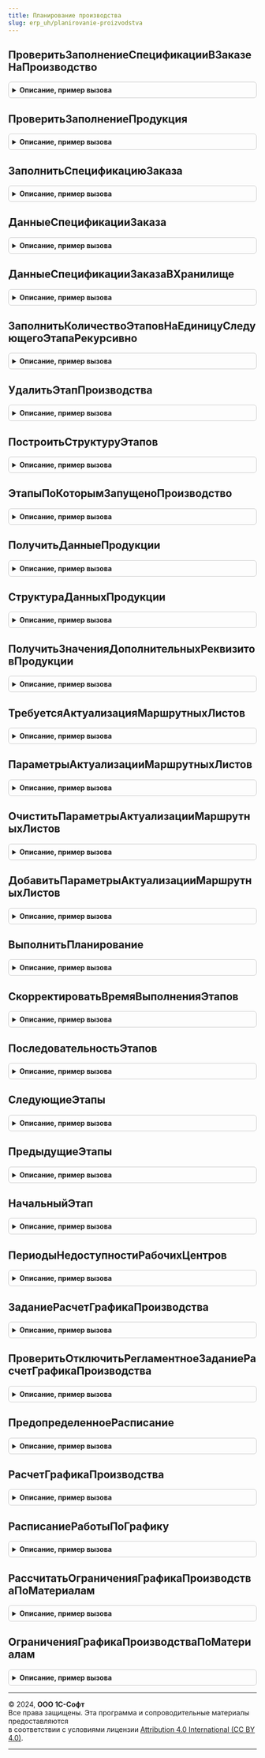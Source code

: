 ```yaml
---
title: Планирование производства
slug: erp_uh/planirovanie-proizvodstva
---
```



## ПроверитьЗаполнениеСпецификацииВЗаказеНаПроизводство
<details style="margin: 1em 0; padding: 0.5em; border: 1px solid #ccc; border-radius: 6px;">

<summary style="font-weight: bold; cursor: pointer;">Описание, пример вызова</summary>

```bsl

// Выполняет проверку заполнения спецификации в строках продукции документа "Заказ на производство".
//
// Параметры:
//  Объект				- ДокументОбъект.ЗаказНаПроизводство - заказ на производство, который нужно проверить
//  МассивКлючей		- Массив - массив ключей строк табличной части Продукция
//  Отказ				- Булево - устанавливается в значение Истина, если найдены ошибки
//  ОбновитьСостояние	- Булево - Истина, если требуется обновить состояние спецификации в строках
//  СообщитьОбОшибках	- Булево - Истина, если требуется сообщить об ошибках с привязкой к реквизитам формы.
//
Процедура ПроверитьЗаполнениеСпецификацииВЗаказеНаПроизводство(Объект, МассивКлючей, Отказ = Ложь, ОбновитьСостояние = Ложь, СообщитьОбОшибках = Истина) Экспорт
```

Пример вызова
```bsl
ПланированиеПроизводства.ПроверитьЗаполнениеСпецификацииВЗаказеНаПроизводство(Объект, МассивКлючей, Отказ, ОбновитьСостояние, СообщитьОбОшибках);
```
</details>

## ПроверитьЗаполнениеПродукция
<details style="margin: 1em 0; padding: 0.5em; border: 1px solid #ccc; border-radius: 6px;">

<summary style="font-weight: bold; cursor: pointer;">Описание, пример вызова</summary>

```bsl

// Выполняет проверку заполнения табличной части "Продукция" документа "Заказ на производство".
//
// Параметры:
//	Объект - ДокументОбъект.ЗаказНаПроизводство - Объект, для которого выполняется проверка заполнения.
//	Отказ  - Булево - устанавливается в значение Истина, если найдены ошибки.
//
Процедура ПроверитьЗаполнениеПродукция(Объект, Отказ) Экспорт
```

Пример вызова
```bsl
ПланированиеПроизводства.ПроверитьЗаполнениеПродукция(Объект, Отказ) 
```
</details>

## ЗаполнитьСпецификациюЗаказа
<details style="margin: 1em 0; padding: 0.5em; border: 1px solid #ccc; border-radius: 6px;">

<summary style="font-weight: bold; cursor: pointer;">Описание, пример вызова</summary>

```bsl

// Заполняет спецификацию заказа на производство
//
// Параметры:
//  Объект										- ДокументОбъект.ЗаказНаПроизводство - заказ на производство, который нужно заполнить
//  МассивДанных								- Массив - массив данных о продукции для которой нужно заполнить спецификацию заказа
//  КэшированныеЗначения						-  Структура
//  ЗаполнитьПризнакХарактеристикиИспользуются	- Булево - Истина, если нужно заполнить реквизит ХарактеристикиИспользуются
//  ЗаполнятьИнформациюПоАвтовыбору				- Булево - Истина, если нужно заполнить информацию об автовыборе материалов
//  ЕстьУточненияМатериалов 					- Булево.
//
Процедура ЗаполнитьСпецификациюЗаказа(Объект, Экспорт
```

Пример вызова
```bsl
ПланированиеПроизводства.ЗаполнитьСпецификациюЗаказа(Объект, );
```
</details>

## ДанныеСпецификацииЗаказа
<details style="margin: 1em 0; padding: 0.5em; border: 1px solid #ccc; border-radius: 6px;">

<summary style="font-weight: bold; cursor: pointer;">Описание, пример вызова</summary>

```bsl

// Возвращает данные спецификации заказа.
//
// Параметры:
//  ЗаказОбъект			 - ДокументОбъект.ЗаказНаПроизводство	 - заказ на производство
//  КлючСвязиПродукция	 - УникальныйИдентификатор				 - Идентификатор строки продукции в заказе на производство.
//
// Возвращаемое значение:
//   - Структура - данные спецификации заказа.
//
Функция ДанныеСпецификацииЗаказа(ЗаказОбъект, КлючСвязиПродукция) Экспорт
```

Пример вызова
```bsl
Результат = ПланированиеПроизводства.ДанныеСпецификацииЗаказа(ЗаказОбъект, КлючСвязиПродукция) 
```
</details>

## ДанныеСпецификацииЗаказаВХранилище
<details style="margin: 1em 0; padding: 0.5em; border: 1px solid #ccc; border-radius: 6px;">

<summary style="font-weight: bold; cursor: pointer;">Описание, пример вызова</summary>

```bsl

// Помещает данные спецификации заказа в хранилище и возвращает адрес в хранилище.
//
// Параметры:
//  ЗаказНаПроизводство		 - ДокументОбъект.ЗаказНаПроизводство, ДокументСсылка.ЗаказНаПроизводство	 - заказ на производство
//  КлючСвязиПродукция		 - УникальныйИдентификатор													 - Идентификатор строки продукции в заказе на производство
//  УникальныйИдентификатор	 - УникальныйИдентификатор													 - Идентификатор формы.
//
// Возвращаемое значение:
//   - Строка - адрес во временном хранилище.
//
Функция ДанныеСпецификацииЗаказаВХранилище(Знач ЗаказНаПроизводство, КлючСвязиПродукция, УникальныйИдентификатор) Экспорт
```

Пример вызова
```bsl
Результат = ПланированиеПроизводства.ДанныеСпецификацииЗаказаВХранилище(ЗаказНаПроизводство, КлючСвязиПродукция, УникальныйИдентификатор) 
```
</details>

## ЗаполнитьКоличествоЭтаповНаЕдиницуСледующегоЭтапаРекурсивно
<details style="margin: 1em 0; padding: 0.5em; border: 1px solid #ccc; border-radius: 6px;">

<summary style="font-weight: bold; cursor: pointer;">Описание, пример вызова</summary>

```bsl

// Заполняет служебный реквизит КоличествоЭтаповНаЕдиницуСледующегоЭтапа в Заказе на производство.
//
// Параметры:
//  Объект             - ДокументОбъект.ЗаказНаПроизводство, ОбработкаОбъект.РедактированиеСпецификацииСтрокиЗаказа -
//                       заказ на производство
//  КлючСвязиПродукция - УникальныйИдентификатор - Идентификатор строки продукции в заказе на производство
//  ЭтапРодитель       - ДанныеФормыЭлементКоллекции - Ссылка на строку-родителя табличной части Этапы заказа на производство.
//
Процедура ЗаполнитьКоличествоЭтаповНаЕдиницуСледующегоЭтапаРекурсивно(Объект, КлючСвязиПродукция, ЭтапРодитель = Неопределено) Экспорт
```

Пример вызова
```bsl
ПланированиеПроизводства.ЗаполнитьКоличествоЭтаповНаЕдиницуСледующегоЭтапаРекурсивно(Объект, КлючСвязиПродукция, ЭтапРодитель);
```
</details>

## УдалитьЭтапПроизводства
<details style="margin: 1em 0; padding: 0.5em; border: 1px solid #ccc; border-radius: 6px;">

<summary style="font-weight: bold; cursor: pointer;">Описание, пример вызова</summary>

```bsl

// Удаляет этап из спецификации заказа.
//
// Параметры:
//	Объект - ДокументОбъект.ЗаказНаПроизводство, ОбработкаОбъект.РедактированиеСпецификацииЗаказа - Объект, в котором удаляются этапы.
//	КлючСвязи - УникальныйИдентификатор - идентификатор удаляемого этапа
//	Отказ - Булево - признак отказа от удаления
//	ОписаниеОшибки - Строка - описание ошибки при удалении этапа
//	БракПоМаршрутнымЛистам - ДанныеФормыКоллекция - Таблица с данными о браке по маршрутным листам этапов.
//
Процедура УдалитьЭтапПроизводства(Объект, КлючСвязи, Отказ = Ложь, ОписаниеОшибки = Неопределено, БракПоМаршрутнымЛистам = Неопределено) Экспорт
```

Пример вызова
```bsl
ПланированиеПроизводства.УдалитьЭтапПроизводства(Объект, КлючСвязи, Отказ, ОписаниеОшибки, БракПоМаршрутнымЛистам);
```
</details>

## ПостроитьСтруктуруЭтапов
<details style="margin: 1em 0; padding: 0.5em; border: 1px solid #ccc; border-radius: 6px;">

<summary style="font-weight: bold; cursor: pointer;">Описание, пример вызова</summary>

```bsl

// Заполняет номер текущего и номер следующего этапа с учетом вложенных этапов производства.
//
// Параметры:
//	ТаблицаЭтапов - ДанныеФормыКоллекция - Коллекция элементов этапов производства.
//
Процедура ПостроитьСтруктуруЭтапов(ТаблицаЭтапов) Экспорт
```

Пример вызова
```bsl
ПланированиеПроизводства.ПостроитьСтруктуруЭтапов(ТаблицаЭтапов) 
```
</details>

## ЭтапыПоКоторымЗапущеноПроизводство
<details style="margin: 1em 0; padding: 0.5em; border: 1px solid #ccc; border-radius: 6px;">

<summary style="font-weight: bold; cursor: pointer;">Описание, пример вызова</summary>

```bsl

// Возвращает этапы, по которым уже запущено производство
//
// Параметры:
//  СписокЗаказов	- ТаблицаЗначений - таблица, содержащая данные строк заказа на производство (Заказ, КодСтроки),
//										по которым нужно получить запущенные этапы.
//
// Возвращаемое значение:
//   ТаблицаЗначений   - Содержит этапы производства.
//
Функция ЭтапыПоКоторымЗапущеноПроизводство(СписокЗаказов) Экспорт
```

Пример вызова
```bsl
Результат = ПланированиеПроизводства.ЭтапыПоКоторымЗапущеноПроизводство(СписокЗаказов) 
```
</details>

## ПолучитьДанныеПродукции
<details style="margin: 1em 0; padding: 0.5em; border: 1px solid #ccc; border-radius: 6px;">

<summary style="font-weight: bold; cursor: pointer;">Описание, пример вызова</summary>

```bsl

// Функция возвращает структуру данных по продукции
//
// Параметры:
//  Ссылка		 - ДокументСсылка.ЗаказНаПроизводство	 - ссылка на заказ
//  КлючСвязи	 - УникальныйИдентификатор				 - ключ строки продукции.
//
// Возвращаемое значение:
//   См. СтруктураДанныхПродукции.
//
Функция ПолучитьДанныеПродукции(Ссылка, КлючСвязи) Экспорт
```

Пример вызова
```bsl
Результат = ПланированиеПроизводства.ПолучитьДанныеПродукции(Ссылка, КлючСвязи) 
```
</details>

## СтруктураДанныхПродукции
<details style="margin: 1em 0; padding: 0.5em; border: 1px solid #ccc; border-radius: 6px;">

<summary style="font-weight: bold; cursor: pointer;">Описание, пример вызова</summary>

```bsl

// Функция возвращает пустую структуру данных по продукции
//
// Параметры:
//  ДанныеЗаполнения - Структура - структура данных строки продукции заказа на производство:
//  * КлючСвязи - УникальныйИдентификатор - Идентификатор строки продукции в заказе на производство
//  * Номенклатура - СправочникСсылка.Номенклатура - номенклатура продукции
//  * Характеристика - СправочникСсылка.ХарактеристикиНоменклатуры - характеристика продукции
//  * Подразделение - СправочникСсылка.СтруктураПредприятия - подразделение-получатель для работ
//  * Склад - СправочникСсылка.Склады - склад для продукции
//  * Назначение - СправочникСсылка.Назначения - назначение продукции заказа на производство
//  * НазначениеЗаказа - СправочникСсылка.Назначения - назначение заказа на производство.
//
// Возвращаемое значение:
//   - Структура - данные по продукции.
//
Функция СтруктураДанныхПродукции(Знач ДанныеЗаполнения = Неопределено) Экспорт
```

Пример вызова
```bsl
Результат = ПланированиеПроизводства.СтруктураДанныхПродукции(ДанныеЗаполнения);
```
</details>

## ПолучитьЗначенияДополнительныхРеквизитовПродукции
<details style="margin: 1em 0; padding: 0.5em; border: 1px solid #ccc; border-radius: 6px;">

<summary style="font-weight: bold; cursor: pointer;">Описание, пример вызова</summary>

```bsl

// Функция получает значения дополнительных реквизитов продукции
//
// Параметры:
//  РеквизитыПродукции - Структура - реквизиты продукции:
//    * Номенклатура - СправочникСсылка.Номенклатура - номенклатура продукции
//    * Назначение - СправочникСсылка.Назначения - назначение продукции заказа на производство.
//
// Возвращаемое значение:
//  Структура - значения дополнительных реквизитов:
//    * РеквизитыНоменклатуры - структура - реквизиты номенклатуры:
//      ** ТипНоменклатуры
//      ** ЭтоРабота
//      ** НаборУпаковок
//      ** ИспользоватьУпаковки
//    * РеквизитыНазначения - структура - реквизиты назначения:
//      ** ЕстьНазначение
//      ** ПоЗаказуДавальца.
//
Функция ПолучитьЗначенияДополнительныхРеквизитовПродукции(Знач РеквизитыПродукции) Экспорт
```

Пример вызова
```bsl
Результат = ПланированиеПроизводства.ПолучитьЗначенияДополнительныхРеквизитовПродукции(РеквизитыПродукции));
```
</details>

## ТребуетсяАктуализацияМаршрутныхЛистов
<details style="margin: 1em 0; padding: 0.5em; border: 1px solid #ccc; border-radius: 6px;">

<summary style="font-weight: bold; cursor: pointer;">Описание, пример вызова</summary>

```bsl

// Функция проверяет требуется ли актуализация маршрутных листов
//
// Параметры:
//  ЗаказОбъект - ДокументОбъект.ЗаказНаПроизводство - Объект, для которого требуется выполнить проверку.
//
// Возвращаемое значение:
//   - Булево - Истина, если актуализация требуется.
//
Функция ТребуетсяАктуализацияМаршрутныхЛистов(ЗаказОбъект) Экспорт
```

Пример вызова
```bsl
Результат = ПланированиеПроизводства.ТребуетсяАктуализацияМаршрутныхЛистов(ЗаказОбъект) 
```
</details>

## ПараметрыАктуализацииМаршрутныхЛистов
<details style="margin: 1em 0; padding: 0.5em; border: 1px solid #ccc; border-radius: 6px;">

<summary style="font-weight: bold; cursor: pointer;">Описание, пример вызова</summary>

```bsl

// Функция возвращает параметры актуализации маршрутных листов
//
// Параметры:
//  ЗаказОбъект - ДокументОбъект.ЗаказНаПроизводство - Объект, для которого требуется получить параметры актуализации
//                                                     маршрутных листов.
//
// Возвращаемое значение:
//  Структура - параметры актуализации маршрутных листов.
//
Функция ПараметрыАктуализацииМаршрутныхЛистов(ЗаказОбъект) Экспорт
```

Пример вызова
```bsl
Результат = ПланированиеПроизводства.ПараметрыАктуализацииМаршрутныхЛистов(ЗаказОбъект) 
```
</details>

## ОчиститьПараметрыАктуализацииМаршрутныхЛистов
<details style="margin: 1em 0; padding: 0.5em; border: 1px solid #ccc; border-radius: 6px;">

<summary style="font-weight: bold; cursor: pointer;">Описание, пример вызова</summary>

```bsl

// Процедура очищает параметры актуализации маршрутных листов
// Параметры:
//  ЗаказОбъект - ДокументОбъект.ЗаказНаПроизводство - Объект, для которого требуется выполнить очистку параметров
//                                                     актуализации МЛ.
//
Процедура ОчиститьПараметрыАктуализацииМаршрутныхЛистов(ЗаказОбъект) Экспорт
```

Пример вызова
```bsl
ПланированиеПроизводства.ОчиститьПараметрыАктуализацииМаршрутныхЛистов(ЗаказОбъект) 
```
</details>

## ДобавитьПараметрыАктуализацииМаршрутныхЛистов
<details style="margin: 1em 0; padding: 0.5em; border: 1px solid #ccc; border-radius: 6px;">

<summary style="font-weight: bold; cursor: pointer;">Описание, пример вызова</summary>

```bsl

// Процедура добавляет параметры актуализации маршрутных листов в структуре дополнительных свойств.
//
// Параметры:
//  ДополнительныеСвойства		 - Структура	 						 - структура доп. свойств
//  Заказ						 - ДокументСсылка.ЗаказНаПроизводство	 - ссылка на распоряжение
//  МассивКодовСтрокПродукции	 - Массив								 - массив кодов строк продукции.
//
Процедура ДобавитьПараметрыАктуализацииМаршрутныхЛистов(ДополнительныеСвойства, Заказ, МассивКодовСтрокПродукции = Неопределено) Экспорт
```

Пример вызова
```bsl
ПланированиеПроизводства.ДобавитьПараметрыАктуализацииМаршрутныхЛистов(ДополнительныеСвойства, Заказ, МассивКодовСтрокПродукции);
```
</details>

## ВыполнитьПланирование
<details style="margin: 1em 0; padding: 0.5em; border: 1px solid #ccc; border-radius: 6px;">

<summary style="font-weight: bold; cursor: pointer;">Описание, пример вызова</summary>

```bsl

// Выполняет расчет графика производства
//
// Параметры:
//  СтруктураПараметров		 - Структура		 - структура параметров
//  ПоследовательностьЭтапов - ТаблицаЗначений	 - матрица последовательности этапов.
//
Процедура ВыполнитьПланирование(СтруктураПараметров, ПоследовательностьЭтапов) Экспорт
```

Пример вызова
```bsl
ПланированиеПроизводства.ВыполнитьПланирование(СтруктураПараметров, ПоследовательностьЭтапов) 
```
</details>

## СкорректироватьВремяВыполненияЭтапов
<details style="margin: 1em 0; padding: 0.5em; border: 1px solid #ccc; border-radius: 6px;">

<summary style="font-weight: bold; cursor: pointer;">Описание, пример вызова</summary>

```bsl

// Корректирует время выполнения этапов с учетом буферов и интервала планирования
//
// Параметры:
//  СтруктураПараметров	 - Структура - структура параметров.
//
Процедура СкорректироватьВремяВыполненияЭтапов(СтруктураПараметров) Экспорт
```

Пример вызова
```bsl
ПланированиеПроизводства.СкорректироватьВремяВыполненияЭтапов(СтруктураПараметров) 
```
</details>

## ПоследовательностьЭтапов
<details style="margin: 1em 0; padding: 0.5em; border: 1px solid #ccc; border-radius: 6px;">

<summary style="font-weight: bold; cursor: pointer;">Описание, пример вызова</summary>

```bsl

// Подготавливает и возвращает таблицу последовательности этапов
//
// Параметры:
//  СтруктураПараметров	 - Структура - структура параметров.
//
// Возвращаемое значение:
//   - таблица - матрица последовательности этапов.
//
Функция ПоследовательностьЭтапов(СтруктураПараметров) Экспорт
```

Пример вызова
```bsl
Результат = ПланированиеПроизводства.ПоследовательностьЭтапов(СтруктураПараметров) 
```
</details>

## СледующиеЭтапы
<details style="margin: 1em 0; padding: 0.5em; border: 1px solid #ccc; border-radius: 6px;">

<summary style="font-weight: bold; cursor: pointer;">Описание, пример вызова</summary>

```bsl

Функция СледующиеЭтапы(Этап) Экспорт
```

Пример вызова
```bsl
Результат = ПланированиеПроизводства.СледующиеЭтапы(Этап));
```
</details>

## ПредыдущиеЭтапы
<details style="margin: 1em 0; padding: 0.5em; border: 1px solid #ccc; border-radius: 6px;">

<summary style="font-weight: bold; cursor: pointer;">Описание, пример вызова</summary>

```bsl

Функция ПредыдущиеЭтапы(Этап) Экспорт
```

Пример вызова
```bsl
Результат = ПланированиеПроизводства.ПредыдущиеЭтапы(Этап));
```
</details>

## НачальныйЭтап
<details style="margin: 1em 0; padding: 0.5em; border: 1px solid #ccc; border-radius: 6px;">

<summary style="font-weight: bold; cursor: pointer;">Описание, пример вызова</summary>

```bsl

Функция НачальныйЭтап(Этап) Экспорт
```

Пример вызова
```bsl
Результат = ПланированиеПроизводства.НачальныйЭтап(Этап));
```
</details>

## ПериодыНедоступностиРабочихЦентров
<details style="margin: 1em 0; padding: 0.5em; border: 1px solid #ccc; border-radius: 6px;">

<summary style="font-weight: bold; cursor: pointer;">Описание, пример вызова</summary>

```bsl

// Определяет периоды недоступности, которые подходят сразу всем исполнителям
//
// Параметры:
//  Начало			 - Дата				 - начало периода, в котором нужно получить периоды недоступности
//  Окончание		 - Дата				 - окончание периода, в котором нужно получить периоды недоступности
//  Исполнители		 - Массив			 - список рабочих центров, видов рабочих центров, подразделений
//  РасписаниеРаботы - ТаблицаЗначений	 - в переменную помещается расписание работы.
//
// Возвращаемое значение:
//  ТаблицаЗначений - содержит начало и окончание периода недоступности.
//
Функция ПериодыНедоступностиРабочихЦентров(Начало, Окончание, Исполнители, РасписаниеРаботы = Неопределено) Экспорт
```

Пример вызова
```bsl
Результат = ПланированиеПроизводства.ПериодыНедоступностиРабочихЦентров(Начало, Окончание, Исполнители, РасписаниеРаботы);
```
</details>

## ЗаданиеРасчетГрафикаПроизводства
<details style="margin: 1em 0; padding: 0.5em; border: 1px solid #ccc; border-radius: 6px;">

<summary style="font-weight: bold; cursor: pointer;">Описание, пример вызова</summary>

```bsl

// Осуществляет поиск предопределенного регламентного задания "Расчет графика производства" по его метаданным.
//
// Возвращаемое значение:
//  РегламентноеЗадание - регламентное задание "Расчет графика производства".
//
Функция ЗаданиеРасчетГрафикаПроизводства() Экспорт
```

Пример вызова
```bsl
Результат = ПланированиеПроизводства.ЗаданиеРасчетГрафикаПроизводства() 
```
</details>

## ПроверитьОтключитьРегламентноеЗаданиеРасчетГрафикаПроизводства
<details style="margin: 1em 0; padding: 0.5em; border: 1px solid #ccc; border-radius: 6px;">

<summary style="font-weight: bold; cursor: pointer;">Описание, пример вызова</summary>

```bsl

// Проверяет использование и при необходимости отключает регламентное задание "Расчет графика производства".
//
Процедура ПроверитьОтключитьРегламентноеЗаданиеРасчетГрафикаПроизводства() Экспорт
```

Пример вызова
```bsl
ПланированиеПроизводства.ПроверитьОтключитьРегламентноеЗаданиеРасчетГрафикаПроизводства() 
```
</details>

## ПредопределенноеРасписание
<details style="margin: 1em 0; padding: 0.5em; border: 1px solid #ccc; border-radius: 6px;">

<summary style="font-weight: bold; cursor: pointer;">Описание, пример вызова</summary>

```bsl

// Возвращается предопределенное расписания для автоматического планирования графика производства в модели сервиса.
// Выполнение задания каждый день в 01:00.
//
// Возвращаемое значение:
//   - РасписаниеРегламентногоЗадания - предопределенное расписание регламентного задания.
//
Функция ПредопределенноеРасписание() Экспорт
```

Пример вызова
```bsl
Результат = ПланированиеПроизводства.ПредопределенноеРасписание() 
```
</details>

## РасчетГрафикаПроизводства
<details style="margin: 1em 0; padding: 0.5em; border: 1px solid #ccc; border-radius: 6px;">

<summary style="font-weight: bold; cursor: pointer;">Описание, пример вызова</summary>

```bsl

// Рассчитывает график производства по очереди заказов с неактуальным графиком
//
//
Процедура РасчетГрафикаПроизводства() Экспорт
```

Пример вызова
```bsl
ПланированиеПроизводства.РасчетГрафикаПроизводства() 
```
</details>

## РасписаниеРаботыПоГрафику
<details style="margin: 1em 0; padding: 0.5em; border: 1px solid #ccc; border-radius: 6px;">

<summary style="font-weight: bold; cursor: pointer;">Описание, пример вызова</summary>

```bsl

// Возвращает расписание работы заданное в графиках работы
//
// Параметры:
//	СписокГрафиков - Массив - список календарей
//	НачалоПериода - Дата - начало периода, за который нужно составить расписания
//	ОкончаниеПериода - Дата - окончания периода.
//
// Возвращаемое значение:
//   ТаблицаЗначений   - Расписание работы.
//
Функция РасписаниеРаботыПоГрафику(СписокГрафиков, НачалоПериода, ОкончаниеПериода) Экспорт
```

Пример вызова
```bsl
Результат = ПланированиеПроизводства.РасписаниеРаботыПоГрафику(СписокГрафиков, НачалоПериода, ОкончаниеПериода) 
```
</details>

## РассчитатьОграниченияГрафикаПроизводстваПоМатериалам
<details style="margin: 1em 0; padding: 0.5em; border: 1px solid #ccc; border-radius: 6px;">

<summary style="font-weight: bold; cursor: pointer;">Описание, пример вызова</summary>

```bsl

//++ Устарело_Производство21

// Выполняет "онлайн" расчет сроков обеспечения этапов материалами для задачи расчета графика производства.
//
// Параметры:
//  Ссылка - ДокументСсылка.ЗаказНаПроизводство - заказ для которого необходимо получить ограничения.
//
// Возвращаемое значение:
//	Соответствие - ключ - ключ связи этапа заказа, значение - дата обеспечения.
//
Функция РассчитатьОграниченияГрафикаПроизводстваПоМатериалам(Ссылка) Экспорт
```

Пример вызова
```bsl
Результат = ПланированиеПроизводства.РассчитатьОграниченияГрафикаПроизводстваПоМатериалам(Ссылка) 
```
</details>

## ОграниченияГрафикаПроизводстваПоМатериалам
<details style="margin: 1em 0; padding: 0.5em; border: 1px solid #ccc; border-radius: 6px;">

<summary style="font-weight: bold; cursor: pointer;">Описание, пример вызова</summary>

```bsl

// Возвращает сроки обеспечения этапов в разрезе материалов.
//
// Параметры:
//  Ссылка - ДокументСсылка.ЗаказНаПроизводство - заказ для которого необходимо получить ограничения.
//
// Возвращаемое значение:
//	ТаблицаЗначений - таблица с материалами.
//
Функция ОграниченияГрафикаПроизводстваПоМатериалам(Ссылка) Экспорт
```

Пример вызова
```bsl
Результат = ПланированиеПроизводства.ОграниченияГрафикаПроизводстваПоМатериалам(Ссылка) 
```
</details>

---

© 2024, **ООО 1С-Софт**  
Все права защищены. Эта программа и сопроводительные материалы предоставляются  
в соответствии с условиями лицензии [Attribution 4.0 International (CC BY 4.0)](https://creativecommons.org/licenses/by/4.0/legalcode).

---
